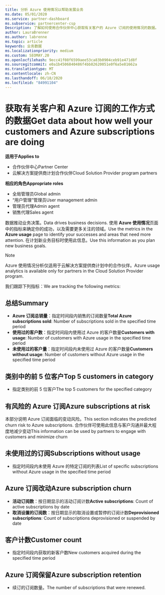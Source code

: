 ```yaml
---
title: 分析 Azure 使用情况以帮助发展业务
ms.date: 05/01/2020
ms.service: partner-dashboard
ms.subservice: partnercenter-csp
Description: 了解如何使用合作伙伴中心获取有关客户的 Azure 订阅的使用情况的数据。
author: LauraBrenner
ms.author: labrenne
ms.topic: article
keywords: 业务数据
ms.localizationpriority: medium
ms.custom: SEOMAY.20
ms.openlocfilehash: 9ecc41f08f6599aee53ca83b0904ceb91e471d8f
ms.sourcegitcommit: e0a1b4506840486f4bb82620051e0f6a5e81662a
ms.translationtype: MT
ms.contentlocale: zh-CN
ms.lasthandoff: 06/18/2020
ms.locfileid: "84991104"
---
```

# <a name="get-data-about-how-well-your-customers-and-azure-subscriptions-are-doing"></a><span data-ttu-id="f0bc0-104">获取有关客户和 Azure 订阅的工作方式的数据</span><span class="sxs-lookup"><span data-stu-id="f0bc0-104">Get data about how well your customers and Azure subscriptions are doing</span></span>

<span data-ttu-id="f0bc0-105">**适用于**</span><span class="sxs-lookup"><span data-stu-id="f0bc0-105">**Applies to**</span></span>

- <span data-ttu-id="f0bc0-106">合作伙伴中心</span><span class="sxs-lookup"><span data-stu-id="f0bc0-106">Partner Center</span></span>
- <span data-ttu-id="f0bc0-107">云解决方案提供商计划合作伙伴</span><span class="sxs-lookup"><span data-stu-id="f0bc0-107">Cloud Solution Provider program partners</span></span>

<span data-ttu-id="f0bc0-108">**相应的角色**</span><span class="sxs-lookup"><span data-stu-id="f0bc0-108">**Appropriate roles**</span></span>

- <span data-ttu-id="f0bc0-109">全局管理员</span><span class="sxs-lookup"><span data-stu-id="f0bc0-109">Global admin</span></span>
- <span data-ttu-id="f0bc0-110">“用户管理”管理员</span><span class="sxs-lookup"><span data-stu-id="f0bc0-110">User management admin</span></span>
- <span data-ttu-id="f0bc0-111">管理员代理</span><span class="sxs-lookup"><span data-stu-id="f0bc0-111">Admin agent</span></span>
- <span data-ttu-id="f0bc0-112">销售代理</span><span class="sxs-lookup"><span data-stu-id="f0bc0-112">Sales agent</span></span>

<span data-ttu-id="f0bc0-113">数据推动业务决策。</span><span class="sxs-lookup"><span data-stu-id="f0bc0-113">Data drives business decisions.</span></span> <span data-ttu-id="f0bc0-114">使用 **Azure 使用情况**页面中的指标来确定你的成功，以及需要更多关注的领域。</span><span class="sxs-lookup"><span data-stu-id="f0bc0-114">Use the metrics in the **Azure usage** page to identify your successes and areas that need more attention.</span></span> <span data-ttu-id="f0bc0-115">在计划新业务目标时使用此信息。</span><span class="sxs-lookup"><span data-stu-id="f0bc0-115">Use this information as you plan new business goals.</span></span>

> [!NOTE]
> <span data-ttu-id="f0bc0-116">Azure 使用情况分析仅适用于云解决方案提供商计划中的合作伙伴。</span><span class="sxs-lookup"><span data-stu-id="f0bc0-116">Azure usage analytics is available only for partners in the Cloud Solution Provider program.</span></span>

<span data-ttu-id="f0bc0-117">我们跟踪下列指标：</span><span class="sxs-lookup"><span data-stu-id="f0bc0-117">We are tracking the following metrics:</span></span>

## <a name="summary"></a><span data-ttu-id="f0bc0-118">总结</span><span class="sxs-lookup"><span data-stu-id="f0bc0-118">Summary</span></span>

- <span data-ttu-id="f0bc0-119">**Azure 订阅总销量**：指定时间段内销售的订阅数量</span><span class="sxs-lookup"><span data-stu-id="f0bc0-119">**Total Azure subscriptions sold**: Number of subscriptions sold in the specified time period</span></span>  
- <span data-ttu-id="f0bc0-120">**使用过的客户数**：指定时间段内使用过 Azure 的客户数量</span><span class="sxs-lookup"><span data-stu-id="f0bc0-120">**Customers with usage**: Number of customers with Azure usage in the specified time period</span></span>  
- <span data-ttu-id="f0bc0-121">**未使用过的客户量**：指定时间段内未使用过 Azure 的客户数量</span><span class="sxs-lookup"><span data-stu-id="f0bc0-121">**Customers without usage**: Number of customers without Azure usage in the specified time period</span></span>  

## <a name="top-5-customers-in-category"></a><span data-ttu-id="f0bc0-122">类别中的前 5 位客户</span><span class="sxs-lookup"><span data-stu-id="f0bc0-122">Top 5 customers in category</span></span>

- <span data-ttu-id="f0bc0-123">指定类别的前 5 位客户</span><span class="sxs-lookup"><span data-stu-id="f0bc0-123">The top 5 customers for the specified category</span></span>  

## <a name="azure-subscriptions-at-risk"></a><span data-ttu-id="f0bc0-124">有风险的 Azure 订阅</span><span class="sxs-lookup"><span data-stu-id="f0bc0-124">Azure subscriptions at risk</span></span>

<span data-ttu-id="f0bc0-125">本部分说明 Azure 订阅面临的变动风险。</span><span class="sxs-lookup"><span data-stu-id="f0bc0-125">This section indicates the predicted churn risk to Azure subscriptions.</span></span> <span data-ttu-id="f0bc0-126">合作伙伴可使用此信息与客户沟通并最大程度地减少变动</span><span class="sxs-lookup"><span data-stu-id="f0bc0-126">This information can be used by partners to engage with customers and minimize churn</span></span>

## <a name="subscriptions-without-usage"></a><span data-ttu-id="f0bc0-127">未使用过的订阅</span><span class="sxs-lookup"><span data-stu-id="f0bc0-127">Subscriptions without usage</span></span>

- <span data-ttu-id="f0bc0-128">指定时间段内未使用 Azure 的特定订阅的列表</span><span class="sxs-lookup"><span data-stu-id="f0bc0-128">List of specific subscriptions without Azure usage in the specified time period</span></span>  

## <a name="azure-subscription-churn"></a><span data-ttu-id="f0bc0-129">Azure 订阅改动</span><span class="sxs-lookup"><span data-stu-id="f0bc0-129">Azure subscription churn</span></span>

- <span data-ttu-id="f0bc0-130">**活动订阅数**：按日期显示的活动订阅计数</span><span class="sxs-lookup"><span data-stu-id="f0bc0-130">**Active subscriptions**: Count of active subscriptions by date</span></span>  
- <span data-ttu-id="f0bc0-131">**取消设置的订阅数**：按日期显示的取消设置或暂停的订阅计数</span><span class="sxs-lookup"><span data-stu-id="f0bc0-131">**Deprovisioned subscriptions**: Count of subscriptions deprovisioned or suspended by date</span></span>  

## <a name="customer-count"></a><span data-ttu-id="f0bc0-132">客户计数</span><span class="sxs-lookup"><span data-stu-id="f0bc0-132">Customer count</span></span>

- <span data-ttu-id="f0bc0-133">指定时间段内获取的新客户数</span><span class="sxs-lookup"><span data-stu-id="f0bc0-133">New customers acquired during the specified time period</span></span>  

## <a name="azure-subscription-retention"></a><span data-ttu-id="f0bc0-134">Azure 订阅保留</span><span class="sxs-lookup"><span data-stu-id="f0bc0-134">Azure subscription retention</span></span>

- <span data-ttu-id="f0bc0-135">续订的订阅数量。</span><span class="sxs-lookup"><span data-stu-id="f0bc0-135">The number of subscriptions that were renewed.</span></span>
